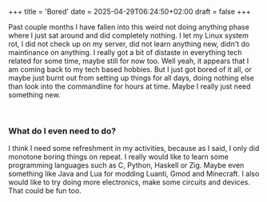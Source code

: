 +++
title = 'Bored'
date = 2025-04-29T06:24:50+02:00
draft = false
+++

Past couple months I have fallen into this weird not doing anything
phase where I just sat around and did completely nothing. I let my
Linux system rot, I did not check up on my server, did not learn 
anything new, didn't do maintinance on anything. I really got a bit
of distaste in everything tech related for some time, maybe still for
now too. Well yeah, it appears that I am coming back to my tech based
hobbies. But I just got bored of it all, or maybe just burnt out from
setting up things for all days, doing nothing else than look into the
commandline for hours at time. Maybe I really just need something new.

&nbsp;
### What do I even need to do?
I think I need some refreshment in my activities, because as I said, I 
only did monotone boring things on repeat. I really would like to learn
some programming languages such as C, Python, Haskell or Zig. Maybe
even something like Java and Lua for modding Luanti, Gmod and Minecraft.
I also would like to try doing more electronics, make some circuits and
devices. That could be fun too.
